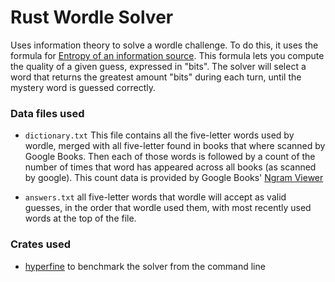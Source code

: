 # Rust Wordle Solver
Uses information theory to solve a wordle challenge. To do this, it uses the formula for
[Entropy of an information source](https://en.wikipedia.org/wiki/Information_theory#Entropy_of_an_information_source).
This formula lets you compute the quality of a given guess, expressed in "bits".
The solver will select a word that returns the greatest amount "bits" during each turn, until the mystery word 
is guessed correctly.


### Data files used
- `dictionary.txt` This file contains all the five-letter words used by wordle, merged with
all five-letter found in books that where scanned by Google Books. Then each of those words is followed by a count of 
the number of times that word has appeared across all books (as scanned by google). 
This count data is provided by Google Books' [Ngram Viewer](https://storage.googleapis.com/books/ngrams/books/datasetsv3.html)

- `answers.txt` all five-letter words that wordle will accept as valid guesses, in the order that wordle used them,
with most recently used words at the top of the file.

### Crates used
- [hyperfine](https://crates.io/crates/hyperfine) to benchmark the solver from the command line